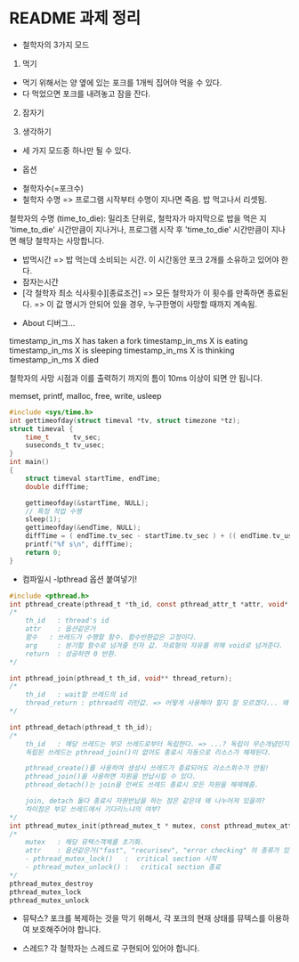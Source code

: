 # README 과제 정리

* 철학자의 3가지 모드

1. 먹기
- 먹기 위해서는 양 옆에 있는 포크를 1개씩 집어야 먹을 수 있다.
- 다 먹었으면 포크를 내려놓고 잠을 잔다.

2. 잠자기

3. 생각하기

- 세 가지 모드중 하나만 될 수 있다.

* 옵션
- 철학자수(=포크수)
- 철학자 수명 => 프로그램 시작부터 수명이 지나면 죽음. 밥 먹고나서 리셋됨.

철학자의 수명 (time_to_die): 밀리초 단위로, 철학자가 마지막으로 밥을 먹은 지 'time_to_die' 시간만큼이 지나거나, 프로그램 시작 후 'time_to_die' 시간만큼이 지나면 해당 철학자는 사망합니다.

- 밥먹시간 => 밥 먹는데 소비되는 시간. 이 시간동안 포크 2개를 소유하고 있어야 한다.
- 잠자는시간
- [각 철학자 최소 식사횟수][종료조건] => 모든 철학자가 이 횟수를 만족하면 종료된다.
	=> 이 값 명시가 안되어 있을 경우, 누구한명이 사망할 때까지 계속됨.

* About 디버그...

timestamp_in_ms X has taken a fork
timestamp_in_ms X is eating
timestamp_in_ms X is sleeping
timestamp_in_ms X is thinking
timestamp_in_ms X died

철학자의 사망 시점과 이를 출력하기 까지의 틈이 10ms 이상이 되면 안 됩니다.

memset, printf, malloc, free, write, usleep

```C
#include <sys/time.h>
int gettimeofday(struct timeval *tv, struct timezone *tz);
struct timeval {
	time_t		tv_sec;
	suseconds_t	tv_usec;
}
int main()
{
	struct timeval startTime, endTime;
	double diffTime;

	gettimeofday(&startTime, NULL);
	// 특정 작업 수행
	sleep(1);
	gettimeofday(&endTime, NULL);
	diffTime = ( endTime.tv_sec - startTime.tv_sec ) + (( endTime.tv_usec - startTime.tv_usec ) / 1000000);
	printf("%f s\n", diffTime);
	return 0;
}
```

- 컴파일시 -lpthread 옵션 붙여넣기!
```C
#include <pthread.h>
int pthread_create(pthread_t *th_id, const pthread_attr_t *attr, void* 함수명, void *arg );
/*
	th_id	: thread's id
	attr	: 옵션같은거
	함수	 : 쓰레드가 수행할 함수. 함수반환값은 고정이다.
	arg		: 분기할 함수로 넘겨줄 인자 값. 자료형의 자유를 위해 void로 넘겨준다.
	return	: 성공하면 0 반환.
*/

int pthread_join(pthread_t th_id, void** thread_return);
/*
	th_id	: wait할 쓰레드의 id
	thread_return : pthread의 리턴값. => 어떻게 사용해야 할지 잘 모르겠다... 왜 투포인터지?
*/

int pthread_detach(pthread_t th_id);
/*
	th_id	: 해당 쓰레드는 부모 쓰레드로부터 독립한다. => ...? 독립이 무슨개념인지?
	독립된 쓰레드는 pthread_join()이 없어도 종료시 자동으로 리소스가 해제된다.

	pthread_create()를 사용하여 생성시 쓰레드가 종료되어도 리소스회수가 안됨!
	pthread_join()을 사용하면 자원을 반납시킬 수 있다.
	pthread_detach()는 join을 안써도 쓰레드 종료시 모든 자원을 해제해줌.

	join, detach 둘다 종료시 자원반납을 하는 점은 같은데 왜 나누어져 있을까?
	차이점은 부모 쓰레드에서 기다리느냐의 여부?
*/
int pthread_mutex_init(pthread_mutex_t * mutex, const pthread_mutex_attr *attr);
/*
	mutex	: 해당 뮤택스객체를 초기화.
	attr	: 옵션같은거("fast", "recurisev", "error checking" 의 종류가 있으며, 디폴트으로 "fast")
	- pthread_mutex_lock()   :  critical section 시작
	- pthread_mutex_unlock() :   critical section 종료
*/
pthread_mutex_destroy
pthread_mutex_lock
pthread_mutex_unlock
```
* 뮤탹스?
포크를 복제하는 것을 막기 위해서, 각 포크의 현재 상태를 뮤텍스를 이용하여 보호해주어야 합니다.

* 스레드?
각 철학자는 스레드로 구현되어 있어야 합니다.